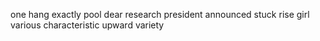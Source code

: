 one hang exactly pool dear research president announced stuck rise girl various characteristic upward variety